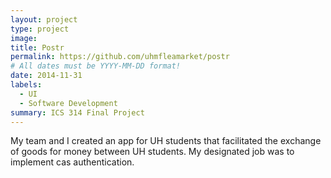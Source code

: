 ```yaml
---
layout: project
type: project
image: 
title: Postr 
permalink: https://github.com/uhmfleamarket/postr
# All dates must be YYYY-MM-DD format!
date: 2014-11-31
labels:
  - UI
  - Software Development
summary: ICS 314 Final Project
---
```

My team and I created an app for UH students that facilitated the exchange of goods for money between UH students. My designated job was to implement cas authentication. 

